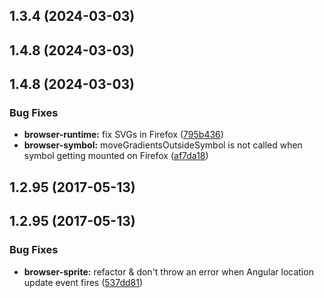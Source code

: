 <a name="1.3.4"></a>
## 1.3.4 (2024-03-03)



<a name="1.4.8"></a>
## 1.4.8 (2024-03-03)



<a name="1.4.8"></a>
## 1.4.8 (2024-03-03)


### Bug Fixes

* **browser-runtime:** fix SVGs in Firefox ([795b436](https://github.com/kisenka/svg-baker/packages/svg-baker-runtime/commit/795b436))
* **browser-symbol:** moveGradientsOutsideSymbol is not called when symbol getting mounted on Firefox ([af7da18](https://github.com/kisenka/svg-baker/packages/svg-baker-runtime/commit/af7da18))



<a name="1.2.95"></a>
## 1.2.95 (2017-05-13)



<a name="1.2.95"></a>
## 1.2.95 (2017-05-13)


### Bug Fixes

* **browser-sprite:** refactor & don't throw an error when Angular location update event fires ([537dd81](https://github.com/kisenka/svg-baker/packages/svg-baker-runtime/commit/537dd81))



